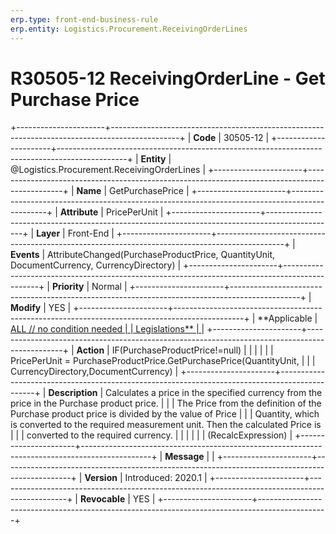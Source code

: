 ```yaml
---
erp.type: front-end-business-rule
erp.entity: Logistics.Procurement.ReceivingOrderLines
---
```


# R30505-12 ReceivingOrderLine - Get Purchase Price
+----------------------+-----------------------------------------------------------------------------------------------+
| **Code**             | 30505-12                                                                                      |
+----------------------+-----------------------------------------------------------------------------------------------+
| **Entity**           | @Logistics.Procurement.ReceivingOrderLines                                                                            |
+----------------------+-----------------------------------------------------------------------------------------------+
| **Name**             | GetPurchasePrice                                                                              |
+----------------------+-----------------------------------------------------------------------------------------------+
| **Attribute**        | PricePerUnit                                                                                  |
+----------------------+-----------------------------------------------------------------------------------------------+
| **Layer**            | Front-End                                                                                     |
+----------------------+-----------------------------------------------------------------------------------------------+
| **Events**           | AttributeChanged(PurchaseProductPrice, QuantityUnit, DocumentCurrency, CurrencyDirectory)     |
+----------------------+-----------------------------------------------------------------------------------------------+
| **Priority**         | Normal                                                                                        |
+----------------------+-----------------------------------------------------------------------------------------------+
| **Modify**           | YES                                                                                           |
+----------------------+-----------------------------------------------------------------------------------------------+
| **Applicable         | [ALL // no condition needed                                                                   |
| Legislations**       | ](https://confluence.erp.net/display/techdoc/Country+Specific+Functionality)                  |
+----------------------+-----------------------------------------------------------------------------------------------+
| **Action**           | IF(PurchaseProductPrice!=null)                                                                |
|                      |                                                                                               |
|                      | PricePerUnit = PurchaseProductPrice.GetPurchasePrice(QuantityUnit,                            |
|                      | CurrencyDirectory,DocumentCurrency)                                                           |
+----------------------+-----------------------------------------------------------------------------------------------+
| **Description**      | Calculates a price in the specified currency from the price in the Purchase product price.    |
|                      | The Price from the definition of the Purchase product price is divided by the value of Price  |
|                      | Quantity, which is converted to the required measurement unit. Then the calculated Price is   |
|                      | converted to the required currency.                                                           |
|                      |                                                                                               |
|                      | (RecalcExpression)                                                                            |
+----------------------+-----------------------------------------------------------------------------------------------+
| **Message**          |                                                                                               |
+----------------------+-----------------------------------------------------------------------------------------------+
| **Version**          | Introduced: 2020.1                                                                            |
+----------------------+-----------------------------------------------------------------------------------------------+
| **Revocable**        | YES                                                                                           |
+----------------------+-----------------------------------------------------------------------------------------------+

  

  

  
